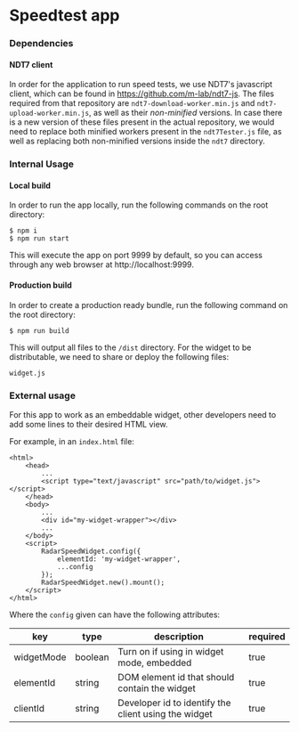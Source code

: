 # Speedtest app

### Dependencies

#### NDT7 client

In order for the application to run speed tests, we use NDT7's javascript client,
which can be found in https://github.com/m-lab/ndt7-js. The files required from
that repository are `ndt7-download-worker.min.js` and `ndt7-upload-worker.min.js`,
as well as their _non-minified_ versions. In 
case there is a new version of these files present in the actual repository, we
would need to replace both minified workers present in the `ndt7Tester.js`
file, as well as replacing both non-minified versions inside the `ndt7` directory.

### Internal Usage

#### Local build

In order to run the app locally, run the following commands on the root directory:

```
$ npm i
$ npm run start
```

This will execute the app on port 9999 by default, so you can access through any web browser at http://localhost:9999.

#### Production build

In order to create a production ready bundle, run the following command on the root directory:

```
$ npm run build
```

This will output all files to the `/dist` directory. For the widget to be distributable, we need to
share or deploy the following files:

```
widget.js
```

### External usage

For this app to work as an embeddable widget, other developers need to add some lines to their desired
HTML view.

For example, in an `index.html` file:

```
<html>
    <head>
        ...
        <script type="text/javascript" src="path/to/widget.js"></script>
    </head>
    <body>
        ...
        <div id="my-widget-wrapper"></div>
        ...
    </body>
    <script>
        RadarSpeedWidget.config({
            elementId: 'my-widget-wrapper',
            ...config
        });
        RadarSpeedWidget.new().mount();
    </script>
</html>
```

Where the `config` given can have the following attributes:

| key        | type    | description                                                                                               | required |
| ---------- | ------- | --------------------------------------------------------------------------------------------------------- | -------- |
| widgetMode | boolean | Turn on if using in widget mode, embedded                                                                 | true     |
| elementId  | string  | DOM element id that should contain the widget                                                             | true     |
| clientId   | string  | Developer id to identify the client using the widget                                                      | true     |
